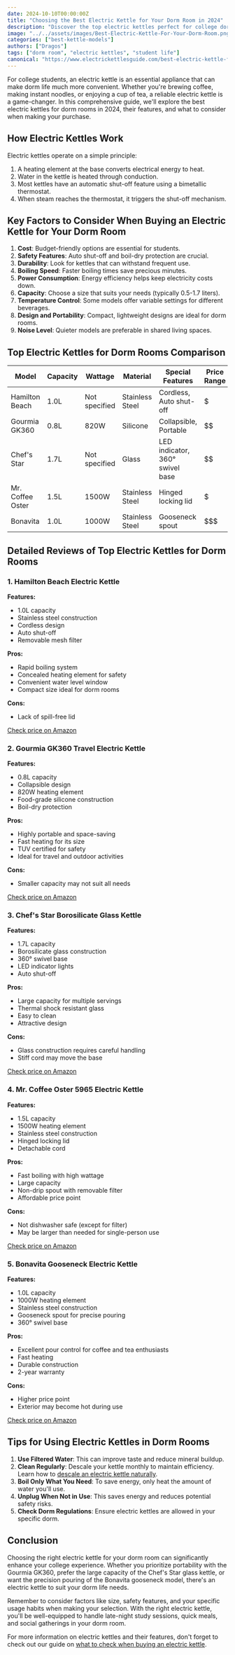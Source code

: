 ```yaml
---
date: 2024-10-10T00:00:00Z
title: "Choosing the Best Electric Kettle for Your Dorm Room in 2024"
description: "Discover the top electric kettles perfect for college dorm life. Our comprehensive guide covers features, benefits, and top models to help you make the best choice for your student lifestyle."
image: "../../assets/images/Best-Electric-Kettle-For-Your-Dorm-Room.png"
categories: ["best-kettle-models"]
authors: ["Dragos"]
tags: ["dorm room", "electric kettles", "student life"]
canonical: "https://www.electrickettlesguide.com/best-electric-kettle-for-your-dorm-room/"
---
```


For college students, an electric kettle is an essential appliance that can make dorm life much more convenient. Whether you're brewing coffee, making instant noodles, or enjoying a cup of tea, a reliable electric kettle is a game-changer. In this comprehensive guide, we'll explore the best electric kettles for dorm rooms in 2024, their features, and what to consider when making your purchase.

## How Electric Kettles Work

Electric kettles operate on a simple principle:

1. A heating element at the base converts electrical energy to heat.
2. Water in the kettle is heated through conduction.
3. Most kettles have an automatic shut-off feature using a bimetallic thermostat.
4. When steam reaches the thermostat, it triggers the shut-off mechanism.

## Key Factors to Consider When Buying an Electric Kettle for Your Dorm Room

1. **Cost**: Budget-friendly options are essential for students.
2. **Safety Features**: Auto shut-off and boil-dry protection are crucial.
3. **Durability**: Look for kettles that can withstand frequent use.
4. **Boiling Speed**: Faster boiling times save precious minutes.
5. **Power Consumption**: Energy efficiency helps keep electricity costs down.
6. **Capacity**: Choose a size that suits your needs (typically 0.5-1.7 liters).
7. **Temperature Control**: Some models offer variable settings for different beverages.
8. **Design and Portability**: Compact, lightweight designs are ideal for dorm rooms.
9. **Noise Level**: Quieter models are preferable in shared living spaces.

## Top Electric Kettles for Dorm Rooms Comparison

| Model | Capacity | Wattage | Material | Special Features | Price Range |
|-------|----------|---------|----------|------------------|-------------|
| Hamilton Beach | 1.0L | Not specified | Stainless Steel | Cordless, Auto shut-off | $ |
| Gourmia GK360 | 0.8L | 820W | Silicone | Collapsible, Portable | $$ |
| Chef's Star | 1.7L | Not specified | Glass | LED indicator, 360° swivel base | $$ |
| Mr. Coffee Oster | 1.5L | 1500W | Stainless Steel | Hinged locking lid | $ |
| Bonavita | 1.0L | 1000W | Stainless Steel | Gooseneck spout | $$$ |

## Detailed Reviews of Top Electric Kettles for Dorm Rooms

### 1. Hamilton Beach Electric Kettle


**Features:**
- 1.0L capacity
- Stainless steel construction
- Cordless design
- Auto shut-off
- Removable mesh filter

**Pros:**
- Rapid boiling system
- Concealed heating element for safety
- Convenient water level window
- Compact size ideal for dorm rooms

**Cons:**
- Lack of spill-free lid

[Check price on Amazon](https://www.amazon.com/dp/B00ZPN3O2I)

### 2. Gourmia GK360 Travel Electric Kettle


**Features:**
- 0.8L capacity
- Collapsible design
- 820W heating element
- Food-grade silicone construction
- Boil-dry protection

**Pros:**
- Highly portable and space-saving
- Fast heating for its size
- TUV certified for safety
- Ideal for travel and outdoor activities

**Cons:**
- Smaller capacity may not suit all needs

[Check price on Amazon](https://www.amazon.com/dp/B01MG89K5W)

### 3. Chef's Star Borosilicate Glass Kettle


**Features:**
- 1.7L capacity
- Borosilicate glass construction
- 360° swivel base
- LED indicator lights
- Auto shut-off

**Pros:**
- Large capacity for multiple servings
- Thermal shock resistant glass
- Easy to clean
- Attractive design

**Cons:**
- Glass construction requires careful handling
- Stiff cord may move the base

[Check price on Amazon](https://www.amazon.com/dp/B01L7O7SNE)

### 4. Mr. Coffee Oster 5965 Electric Kettle


**Features:**
- 1.5L capacity
- 1500W heating element
- Stainless steel construction
- Hinged locking lid
- Detachable cord

**Pros:**
- Fast boiling with high wattage
- Large capacity
- Non-drip spout with removable filter
- Affordable price point

**Cons:**
- Not dishwasher safe (except for filter)
- May be larger than needed for single-person use

[Check price on Amazon](https://www.amazon.com/dp/B0012S1V2A)

### 5. Bonavita Gooseneck Electric Kettle


**Features:**
- 1.0L capacity
- 1000W heating element
- Stainless steel construction
- Gooseneck spout for precise pouring
- 360° swivel base

**Pros:**
- Excellent pour control for coffee and tea enthusiasts
- Fast heating
- Durable construction
- 2-year warranty

**Cons:**
- Higher price point
- Exterior may become hot during use

[Check price on Amazon](https://www.amazon.com/dp/B005YR0GDA)

## Tips for Using Electric Kettles in Dorm Rooms

1. **Use Filtered Water**: This can improve taste and reduce mineral buildup.
2. **Clean Regularly**: Descale your kettle monthly to maintain efficiency. Learn how to [descale an electric kettle naturally](https://www.electrickettlesguide.com/how-to-descale-an-electric-kettle-naturally/).
3. **Boil Only What You Need**: To save energy, only heat the amount of water you'll use.
4. **Unplug When Not in Use**: This saves energy and reduces potential safety risks.
5. **Check Dorm Regulations**: Ensure electric kettles are allowed in your specific dorm.

## Conclusion

Choosing the right electric kettle for your dorm room can significantly enhance your college experience. Whether you prioritize portability with the Gourmia GK360, prefer the large capacity of the Chef's Star glass kettle, or want the precision pouring of the Bonavita gooseneck model, there's an electric kettle to suit your dorm life needs.

Remember to consider factors like size, safety features, and your specific usage habits when making your selection. With the right electric kettle, you'll be well-equipped to handle late-night study sessions, quick meals, and social gatherings in your dorm room.

For more information on electric kettles and their features, don't forget to check out our guide on [what to check when buying an electric kettle](https://www.electrickettlesguide.com/what-to-check-when-buying-an-electric-kettle/).
